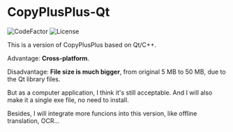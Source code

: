 # CopyPlusPlus-Qt

![CodeFactor](https://www.codefactor.io/repository/github/copyplusplus/copyplusplus-qt/badge)
![License](https://img.shields.io/github/license/CopyPlusPlus/CopyPlusPlus-Qt)

This is a version of CopyPlusPlus based on Qt/C++.

Advantage: **Cross-platform**.

Disadvantage: **File size is much bigger**, from original 5 MB to 50 MB, due to the Qt library files.

But as a computer application, I think it's still acceptable. And I will also make it a single exe file, no need to install.

Besides, I will integrate more funcions into this version, like offline translation, OCR...
